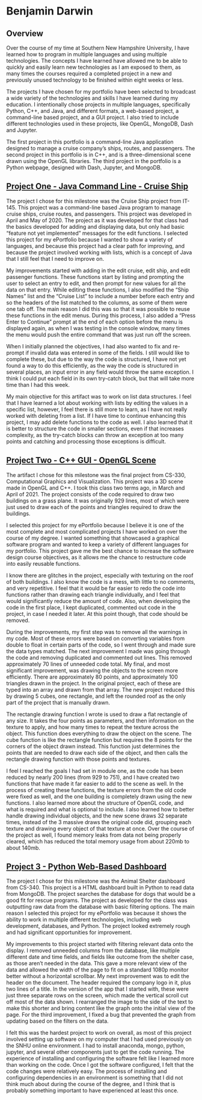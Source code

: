 # Benjamin Darwin

## Overview
Over the course of my time at Southern New Hampshire University, I have learned how to program in multiple languages and using multiple technologies. The concepts I have learned have allowed me to be able to quickly and easily learn new technologies as I am exposed to them, as many times the courses required a completed project in a new and previously unused technology to be finished within eight weeks or less.

The projects I have chosen for my portfolio have been selected to broadcast a wide variety of the technologies and skills I have learned during my education. I intentionally chose projects in multiple languages, specifically Python, C++, and Java, and different formats, a web-based project, a command-line based project, and a GUI project. I also tried to include different technologies used in these projects, like OpenGL, MongoDB, Dash and Jupyter. 

The first project in this portfolio is a command-line Java application designed to manage a cruise company’s ships, routes, and passengers. The second project in this portfolio is in C++, and is a three-dimensional scene drawn using the OpenGL libraries. The third project in the portfolio is a Python webpage, designed with Dash, Jupyter, and MongoDB. 

## [Project One - Java Command Line - Cruise Ship](https://github.com/bddarwin/java-cruise-planner)

The project I chose for this milestone was the Cruise Ship project from IT-145. This project was a command-line based Java program to manage cruise ships, cruise routes, and passengers. This project was developed in April and May of 2020. The project as it was developed for that class had the basics developed for adding and displaying data, but only had basic “feature not yet implemented” messages for the edit functions. I selected this project for my ePortfolio because I wanted to show a variety of languages, and because this project had a clear path for improving, and because the project involved working with lists, which is a concept of Java that I still feel that I need to improve on.

My improvements started with adding in the edit cruise, edit ship, and edit passenger functions. These functions start by listing and prompting the user to select an entry to edit, and then prompt for new values for all the data on that entry. While editing these functions, I also modified the “Ship Names” list and the “Cruise List” to include a number before each entry and so the headers of the list matched to the columns, as some of them were one tab off. The main reason I did this was so that it was possible to reuse these functions in the edit menus. During this process, I also added a “Press Enter to Continue” prompt at the end of each option before the menu is displayed again, as when I was testing in the console window, many times the menu would push the entire command that was just run off the screen.

When I initially planned the objectives, I had also wanted to fix and re-prompt if invalid data was entered in some of the fields. I still would like to complete these, but due to the way the code is structured, I have not yet found a way to do this efficiently, as the way the code is structured in several places, an input error in any field would throw the same exception. I think I could put each field in its own try-catch block, but that will take more time than I had this week.

My main objective for this artifact was to work on list data structures. I feel that I have learned a lot about working with lists by editing the values in a specific list, however, I feel there is still more to learn, as I have not really worked with deleting from a list. If I have time to continue enhancing this project, I may add delete functions to the code as well. I also learned that it is better to structure the code in smaller sections, even if that increases complexity, as the try-catch blocks can throw an exception at too many points and catching and processing those exceptions is difficult. 

## [Project Two - C++ GUI - OpenGL Scene](https://github.com/bddarwin/opengl-model)

The artifact I chose for this milestone was the final project from CS-330, Computational Graphics and Visualization. This project was a 3D scene made in OpenGL and C++. I took this class two terms ago, in March and April of 2021. The project consists of the code required to draw two buildings on a grass plane. It was originally 929 lines, most of which were just used to draw each of the points and triangles required to draw the buildings. 

I selected this project for my ePortfolio because I believe it is one of the most complete and most complicated projects I have worked on over the course of my degree. I wanted something that showcased a graphical software program and wanted to keep a variety of different languages for my portfolio. This project gave me the best chance to increase the software design course objectives, as it allows me the chance to restructure code into easily reusable functions. 

I know there are glitches in the project, especially with texturing on the roof of both buildings. I also know the code is a mess, with little to no comments, and very repetitive. I feel that it would be far easier to redo the code into functions rather than drawing each triangle individually, and I feel that would significantly reduce the amount of code. Also, when developing the code in the first place, I kept duplicated, commented out code in the project, in case I needed it later. At this point though, that code should be removed.

During the improvements, my first step was to remove all the warnings in my code. Most of these errors were based on converting variables from double to float in certain parts of the code, so I went through and made sure the data types matched. The next improvement I made was going through the code and removing duplicated and commented out lines. This removed approximately 70 lines of unneeded code total. My final, and most significant improvement, was drawing the objects to the screen more efficiently. There are approximately 80 points, and approximately 100 triangles drawn in the project. In the original project, each of these are typed into an array and drawn from that array. The new project reduced this by drawing 5 cubes, one rectangle, and left the rounded roof as the only part of the project that is manually drawn. 

The rectangle drawing function I wrote is used to draw a flat rectangle of any size. It takes the four points as parameters, and then information on the texture to apply, and how many times to repeat the texture across the object. This function does everything to draw the object on the scene. The cube function is like the rectangle function but requires the 8 points for the corners of the object drawn instead. This function just determines the points that are needed to draw each side of the object, and then calls the rectangle drawing function with those points and textures. 

I feel I reached the goals I had set in module one, as the code has been reduced by nearly 200 lines (from 929 to 751), and I have created two functions that have made it far easier to add to the scene as well. In the process of creating these functions, the texture errors from the old code were fixed as well, and the one building is completely drawn using the new functions. I also learned more about the structure of OpenGL code, and what is required and what is optional to include. I also learned how to better handle drawing individual objects, and the new scene draws 32 separate times, instead of the 3 massive draws the original code did, grouping each texture and drawing every object of that texture at once. Over the course of the project as well, I found memory leaks from data not being properly cleared, which has reduced the total memory usage from about 220mb to about 140mb. 

## [Project 3 - Python Web-Based Dashboard](https://github.com/bddarwin/python-dashboard)
The project I chose for this milestone was the Animal Shelter dashboard from CS-340. This project is a HTML dashboard built in Python to read data from MongoDB. The project searches the database for dogs that would be a good fit for rescue programs. The project as developed for the class was outputting raw data from the database with basic filtering options. The main reason I selected this project for my ePortfolio was because it shows the ability to work in multiple different technologies, including web development, databases, and Python. The project looked extremely rough and had significant opportunities for improvement.

My improvements to this project started with filtering relevant data onto the display. I removed unneeded columns from the database, like multiple different date and time fields, and fields like outcome from the shelter case, as those aren’t needed in the data. This gave a more relevant view of the data and allowed the width of the page to fit on a standard 1080p monitor better without a horizontal scrollbar. My next improvement was to edit the header on the document. The header required the company logo in it, plus two lines of a title. In the version of the app that I started with, these were just three separate rows on the screen, which made the vertical scroll cut off most of the data shown. I rearranged the image to the side of the text to make this shorter and bring content like the graph onto the initial view of the page. For the third improvement, I fixed a bug that prevented the graph from updating based on the filters on the data.

I felt this was the hardest project to work on overall, as most of this project involved setting up software on my computer that I had used previously on the SNHU online environment. I had to install anaconda, mongo, python, jupyter, and several other components just to get the code running. The experience of installing and configuring the software felt like I learned more than working on the code. Once I got the software configured, I felt that the code changes were relatively easy. The process of installing and configuring dependencies in an environment is something that I did not think much about during the course of the degree, and I think that is probably something important to have experienced at least this once.
